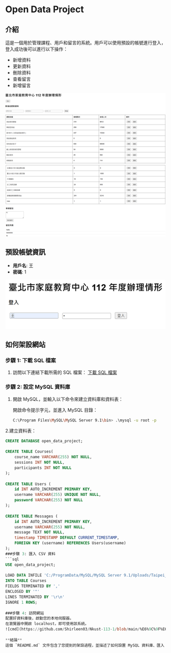 # Open Data Project

## 介紹
這是一個用於管理課程、用戶和留言的系統。用戶可以使用預設的帳號進行登入，登入成功後可以進行以下操作：

- 新增資料
- 更新資料
- 刪除資料
- 查看留言
- 新增留言

![search1](https://github.com/Shirleen03/Nkust-113-1/blob/main/%E6%9C%9F%E6%9C%AB%E4%BD%9C%E6%A5%AD/C110152321/image/search1.png)
![search2](https://github.com/Shirleen03/Nkust-113-1/blob/main/%E6%9C%9F%E6%9C%AB%E4%BD%9C%E6%A5%AD/C110152321/image/search2.png)

## 預設帳號資訊
- **用戶名**: 王
- **密碼**: 1

![login](https://github.com/Shirleen03/Nkust-113-1/blob/main/%E6%9C%9F%E6%9C%AB%E4%BD%9C%E6%A5%AD/C110152321/image/login.png)

## 如何架設網站

### 步驟 1: 下載 SQL 檔案
1. 訪問以下連結下載所需的 SQL 檔案：
   [下載 SQL 檔案](https://ithelp.ithome.com.tw/articles/10259766)

### 步驟 2: 設定 MySQL 資料庫
1. 開啟 MySQL，並輸入以下命令來建立資料庫和資料表：

   開啟命令提示字元，並進入 MySQL 目錄：
   ```bash
   C:\Program Files\MySQL\MySQL Server 9.1\bin> .\mysql -u root -p
2.建立資料表：
```sql
CREATE DATABASE open_data_project;

CREATE TABLE Courses(
    course_name VARCHAR(255) NOT NULL,
    sessions INT NOT NULL,
    participants INT NOT NULL
);

CREATE TABLE Users (
    id INT AUTO_INCREMENT PRIMARY KEY,
    username VARCHAR(255) UNIQUE NOT NULL,
    password VARCHAR(255) NOT NULL
);

CREATE TABLE Messages (
    id INT AUTO_INCREMENT PRIMARY KEY,
    username VARCHAR(255) NOT NULL,
    message TEXT NOT NULL,
    timestamp TIMESTAMP DEFAULT CURRENT_TIMESTAMP,
    FOREIGN KEY (username) REFERENCES Users(username)
);
###步驟 3: 匯入 CSV 資料
```sql
USE open_data_project;

LOAD DATA INFILE 'C:/ProgramData/MySQL/MySQL Server 9.1/Uploads/Taipei_Courses_112.csv'
INTO TABLE Courses
FIELDS TERMINATED BY ','
ENCLOSED BY '"'
LINES TERMINATED BY '\r\n'
IGNORE 1 ROWS;

###步驟 4: 訪問網站
配置好資料庫後，啟動您的本地伺服器。
在瀏覽器中開啟 localhost，即可使用該系統。
![cmd](https://github.com/Shirleen03/Nkust-113-1/blob/main/%E6%9C%9F%E6%9C%AB%E4%BD%9C%E6%A5%AD/C110152321/image/cmd.png)

**結論**
這個 `README.md` 文件包含了您提到的架設過程，並描述了如何設置 MySQL 資料庫、匯入 CSV 資料，以及如何在瀏覽器中訪問該網站。
